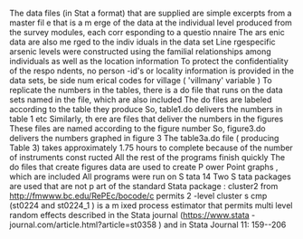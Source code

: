 The data files (in Stat a format) that are supplied are simple excerpts
from a master fil e that is a m erge of the data at the individual level
produced from the survey modules, each corr esponding to a questio
nnaire The ars enic data are also me rged to the indiv iduals in the
data set Line rgespecific arsenic levels were constructed using the
familial relationships among individuals as well as the location
information To protect the confidentiality of the respo ndents, no
person -id's or locality information is provided in the data sets, be
side num erical codes for village ( 'villmany' variable ) To replicate
the numbers in the tables, there is a do file that runs on the data sets
named in the file, which are also included The do files are labeled
according to the table they produce So, table1.do delivers the numbers
in table 1 etc Similarly, th ere are files that deliver the numbers in
the figures These files are named according to the figure number So,
figure3.do delivers the numbers graphed in figure 3 The table3a.do file
( producing Table 3) takes approximately 1.75 hours to complete because
of the number of instruments const ructed All the rest of the programs
finish quickly The do files that create figures data are used to create
P ower Point graphs , which are included All programs were run on S tata
14 Two S tata packages are used that are not p art of the standard Stata
package : cluster2 from http://fmwww.bc.edu/RePEc/bocode/c permits 2
-level cluster s cmp (st0224 and st0224\_1 ) is a m ixed process
estimator that permits multi level random effects described in the Stata
journal (https://www.stata -journal.com/article.html?article=st0358 )
and in Stata Journal 11: 159--206
